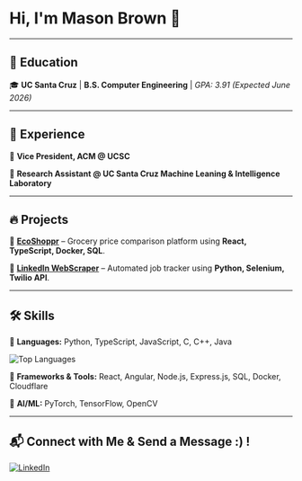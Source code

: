 # Hi, I'm Mason Brown 👋

---

## 📖 Education
🎓 **UC Santa Cruz** | **B.S. Computer Engineering** | *GPA: 3.91 (Expected June 2026)*

---

## 💼 Experience
🔹 **Vice President, ACM @ UCSC**

🔹 **Research Assistant @ UC Santa Cruz Machine Leaning & Intelligence Laboratory** 

---

## 🔥 Projects
🔹 [**EcoShoppr**](https://github.com/EcoShoppr/EcoShoppr) – Grocery price comparison platform using **React, TypeScript, Docker, SQL**.

🔹 [**LinkedIn WebScraper**](https://github.com/MasonSBrown/LinkedIn-Webscraper) – Automated job tracker using **Python, Selenium, Twilio API**.

---

## 🛠 Skills
🔹 **Languages:** Python, TypeScript, JavaScript, C, C++, Java

![Top Languages](https://github-readme-stats.vercel.app/api/top-langs/?username=MasonSBrown&layout=compact&theme=light)

🔹 **Frameworks & Tools:** React, Angular, Node.js, Express.js, SQL, Docker, Cloudflare

🔹 **AI/ML:** PyTorch, TensorFlow, OpenCV

---

## 📬 Connect with Me & Send a Message :) !
[![LinkedIn](https://img.shields.io/badge/LinkedIn-Profile-blue?logo=linkedin)](https://linkedin.com/in/mason-s-brown)

